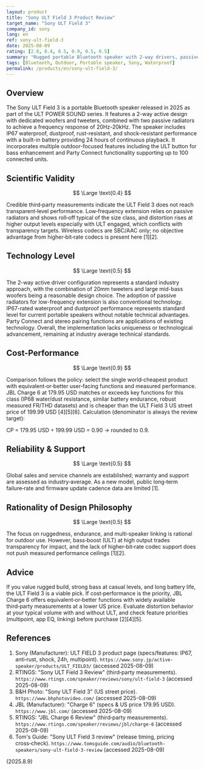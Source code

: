 ```yaml
---
layout: product
title: "Sony ULT Field 3 Product Review"
target_name: "Sony ULT Field 3"
company_id: sony
lang: en
ref: sony-ult-field-3
date: 2025-08-09
rating: [2.8, 0.4, 0.5, 0.9, 0.5, 0.5]
summary: "Rugged portable Bluetooth speaker with 2‑way drivers, passive radiators and IP67. Strong bass via the ULT button, 24‑hour battery, multipoint and Party Connect. Measurements fall short of transparency, while price‑to‑performance is favorable versus the cheapest equivalent competitor."
tags: [Bluetooth, Outdoor, Portable speaker, Sony, Waterproof]
permalink: /products/en/sony-ult-field-3/
---
```

## Overview

The Sony ULT Field 3 is a portable Bluetooth speaker released in 2025 as part of the ULT POWER SOUND series. It features a 2-way active design with dedicated woofers and tweeters, combined with two passive radiators to achieve a frequency response of 20Hz-20kHz. The speaker includes IP67 waterproof, dustproof, rust-resistant, and shock-resistant performance with a built-in battery providing 24 hours of continuous playback. It incorporates multiple outdoor-focused features including the ULT button for bass enhancement and Party Connect functionality supporting up to 100 connected units.

## Scientific Validity

$$ \Large \text{0.4} $$

Credible third‑party measurements indicate the ULT Field 3 does not reach transparent‑level performance. Low‑frequency extension relies on passive radiators and shows roll‑off typical of the size class, and distortion rises at higher output levels especially with ULT engaged, which conflicts with transparency targets. Wireless codecs are SBC/AAC only; no objective advantage from higher‑bit‑rate codecs is present here [1][2].

## Technology Level

$$ \Large \text{0.5} $$

The 2-way active driver configuration represents a standard industry approach, with the combination of 20mm tweeters and large mid-bass woofers being a reasonable design choice. The adoption of passive radiators for low-frequency extension is also conventional technology. IP67-rated waterproof and dustproof performance represents standard level for current portable speakers without notable technical advantages. Party Connect and stereo pairing functions are applications of existing technology. Overall, the implementation lacks uniqueness or technological advancement, remaining at industry average technical standards.

## Cost-Performance

$$ \Large \text{0.9} $$

Comparison follows the policy: select the single world‑cheapest product with equivalent‑or‑better user‑facing functions and measured performance. JBL Charge 6 at 179.95 USD matches or exceeds key functions for this class (IP68 water/dust resistance, similar battery endurance, robust measured FR/THD datasets) and is cheaper than the ULT Field 3 US street price of 199.99 USD [4][5][6]. Calculation (denominator is always the review target):

CP = 179.95 USD ÷ 199.99 USD = 0.90 → rounded to 0.9.

## Reliability & Support

$$ \Large \text{0.5} $$

Global sales and service channels are established; warranty and support are assessed as industry‑average. As a new model, public long‑term failure‑rate and firmware update cadence data are limited [1].

## Rationality of Design Philosophy

$$ \Large \text{0.5} $$

The focus on ruggedness, endurance, and multi‑speaker linking is rational for outdoor use. However, bass‑boost (ULT) at high output trades transparency for impact, and the lack of higher‑bit‑rate codec support does not push measured performance ceilings [1][2].

## Advice

If you value rugged build, strong bass at casual levels, and long battery life, the ULT Field 3 is a viable pick. If cost‑performance is the priority, JBL Charge 6 offers equivalent‑or‑better functions with widely available third‑party measurements at a lower US price. Evaluate distortion behavior at your typical volume with and without ULT, and check feature priorities (multipoint, app EQ, linking) before purchase [2][4][5].

## References

1. Sony (Manufacturer): ULT FIELD 3 product page (specs/features: IP67, anti‑rust, shock, 24h, multipoint). `https://www.sony.jp/active-speaker/products/ULT_FIELD3/` (accessed 2025-08-09)
2. RTINGS: "Sony ULT Field 3 Review" (third‑party measurements). `https://www.rtings.com/speaker/reviews/sony/ult-field-3` (accessed 2025-08-09)
3. B&H Photo: "Sony ULT Field 3" (US street price). `https://www.bhphotovideo.com/` (accessed 2025-08-09)
4. JBL (Manufacturer): "Charge 6" (specs & US price 179.95 USD). `https://www.jbl.com/` (accessed 2025-08-09)
5. RTINGS: "JBL Charge 6 Review" (third‑party measurements). `https://www.rtings.com/speaker/reviews/jbl/charge-6` (accessed 2025-08-09)
6. Tom's Guide: "Sony ULT Field 3 review" (release timing, pricing cross‑check). `https://www.tomsguide.com/audio/bluetooth-speakers/sony-ult-field-3-review` (accessed 2025-08-09)

(2025.8.9)